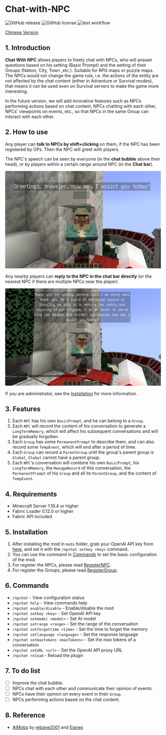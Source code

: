 # Chat-with-NPC

![GitHub release](https://img.shields.io/github/v/release/Team-Jackdaw/chat-with-NPC?include_prereleases)
![GitHub license](https://img.shields.io/github/license/Team-Jackdaw/chat-with-NPC)
![test workflow](https://github.com/Team-Jackdaw/chat-with-NPC/actions/workflows/build.yml/badge.svg)

[Chinese Version](docs/README_zh.md)

## 1. Introduction
**Chat With NPC** allows players to freely chat with NPCs, who will answer questions based on his setting (Basic Prompt) and the setting of their Groups (Nation, City, Town ,etc.). Suitable for RPG maps or puzzle maps. The NPCs would not change the game rule, i.e. the actions of the entity are not affected by the chat content (either in Adventure or Survival modes), that means it can be used even on Survival servers to make the game more interesting.

In the future version, we will add innovative features such as NPCs performing actions based on chat content, NPCs chatting with each other, NPCs' viewpoints on events, etc., so that NPCs in the same Group can interact with each other.

## 2. How to use
Any player can **talk to NPCs by shift+clicking** on them, if the NPC has been registered by OPs. Then the NPC will greet with players.

The NPC's speech can be seen by everyone (in the **chat bubble** above their head), or by players within a certain range around NPC (in the **Chat bar**). 

![image](docs/images/greeting.png)

Any nearby players can **reply to the NPC in the chat bar directly** (or the nearest NPC if there are multiple NPCs near the player).

![image](docs/images/reply.png)

If you are administrator, see the [Installation](#5-installation) for more information.

## 3. Features

1. Each `NPC` has his own `BasicPrompt`, and he can belong to a `Group`.
2. Each `NPC` will record the content of his conversation to generate a `LongTermMemory`, which will affect his subsequent conversations and will be gradually forgotten.
3. Each `Group` has some `PermanentPrompt` to describe them, and can also record some `TempEvent`, which will end after a period of time.
4. Each `Group` can record a `ParentGroup` until the group's parent group is `Global`, `Global` cannot have a parent group.
5. Each `NPC`'s conversation will combine his own `BasicPrompt`, his `LongTermMemory`, the `MeeageRecord` of this conversation, the `PermanentPrompt` of his `Group` and all its `ParentGroup`, and the content of `TempEvent`.

## 4. Requirements
- Minecraft Server 1.19.4 or higher
- Fabric Loader 0.12.0 or higher
- Fabric API included

## 5. Installation
1. After installing the mod in `mods` folder, grab your OpenAI API key from [here](https://platform.openai.com/api-keys), and set it with the `/npchat setkey <key>` command.
2. You can use the command in [Commands](#6-commands) to set the basic configuration of the mod.
3. For register the NPCs, please read [RegisterNPC](docs/RegisterNPC.md).
4. For register the Groups, please read [RegisterGroup](docs/RegisterGroup.md).

## 6. Commands
- `/npchat` - View configuration status
- `/npchat help` - View commands help
- `/npchat enable/disable` - Enable/disable the mod 
- `/npchat setkey <key>` - Set OpenAI API key
- `/npchat setmodel <model>` - Set AI model
- `/npchat setrange <range>` - Set the range of the conversation
- `/npchat setforgettime <time>` - Set the time to forget the memory
- `/npchat setlanguage <language>` - Set the response language
- `/npchat setmaxtokens <maxTokens>` - Set the max tokens of a conversation
- `/npchat setURL <url>` - Set the OpenAI API proxy URL
- `/npchat reload` - Reload the plugin

## 7. To do list

- [ ] Improve the chat bubble.
- [ ] NPCs chat with each other and communicate their opinion of events.
- [ ] NPCs have their opinion on every event in their `Group`.
- [ ] NPCs performing actions based on the chat content.

## 8. Reference

- [AIMobs](https://github.com/rebane2001/aimobs) by [rebane2001](https://github.com/rebane2001) and [Eianex](https://github.com/Eianex)
